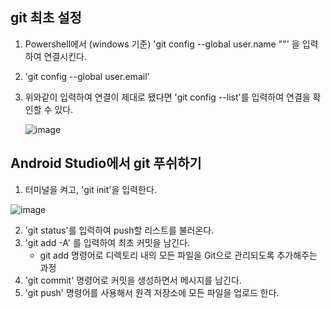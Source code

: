 ## git 최초 설정
1. Powershell에서 (windows 기준) 'git config --global user.name ""' 을 입력하여 연결시킨다.
2. 'git config --global user.email'
3. 위와같이 입력하여 연결이 제대로 됐다면 'git config --list'를 입력하여 연결을 확인할 수 있다.

   ![image](https://github.com/david-s-kim/TIL/assets/129301549/4af3d8c9-5d44-4e72-9029-48e9df03207c)



## Android Studio에서 git 푸쉬하기
1. 터미널을 켜고, 'git init'을 입력한다.

 ![image](https://github.com/david-s-kim/TIL/assets/129301549/696b40eb-3284-41c5-a5d2-0b8b2cf123e0)

2. 'git status'를 입력하여 push할 리스트를 불러온다.
3. 'git add -A' 를 입력하여 최초 커밋을 남긴다.
   - git add 명령어로 디렉토리 내의 모든 파일을 Git으로 관리되도록 추가해주는 과정
4. 'git commit' 명령어로 커밋을 생성하면서 메시지를 남긴다.
5. 'git push' 명령어를 사용해서 원격 저장소에 모든 파일을 업로드 한다.
